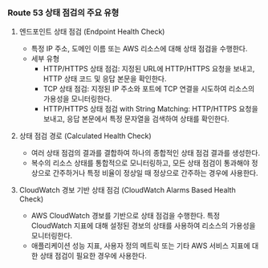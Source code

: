 

### Route 53 상태 점검의 주요 유형

1. 엔드포인트 상태 점검 (Endpoint Health Check)
   - 특정 IP 주소, 도메인 이름 또는 AWS 리소스에 대해 상태 점검을 수행한다.
   - 세부 유형
     - HTTP/HTTPS 상태 점검: 지정된 URL에 HTTP/HTTPS 요청을 보내고, HTTP 상태 코드 및 응답 본문을 확인한다.
     - TCP 상태 점검: 지정된 IP 주소와 포트에 TCP 연결을 시도하여 리소스의 가용성을 모니터링한다.
     - HTTP/HTTPS 상태 점검 with String Matching: HTTP/HTTPS 요청을 보내고, 응답 본문에서 특정 문자열을 검색하여 상태를 확인한다.


2. 상태 점검 경로 (Calculated Health Check)

   - 여러 상태 점검의 결과를 결합하여 하나의 종합적인 상태 점검 결과를 생성한다.
   - 복수의 리소스 상태를 통합적으로 모니터링하고, 모든 상태 점검이 통과해야 정상으로 간주하거나 특정 비율이 정상일 때 정상으로 간주하는 경우에 사용한다.


3. CloudWatch 경보 기반 상태 점검 (CloudWatch Alarms Based Health Check)

   - AWS CloudWatch 경보를 기반으로 상태 점검을 수행한다. 특정 CloudWatch 지표에 대해 설정된 경보의 상태를 사용하여 리소스의 가용성을 모니터링한다.
   - 애플리케이션 성능 지표, 사용자 정의 메트릭 또는 기타 AWS 서비스 지표에 대한 상태 점검이 필요한 경우에 사용한다.